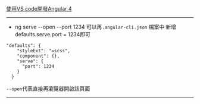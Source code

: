 [使用VS code開發Angular 4](https://blog.johnwu.cc/article/angular-4-%E6%95%99%E5%AD%B8-%E5%BE%9E%E9%A0%AD%E9%96%8B%E5%A7%8B.html)

---

* ng serve --open --port 1234
可以再`.angular-cli.json` 檔案中
新增defaults.serve.port = 1234即可
```
"defaults": {
    "styleExt": "=scss",
    "component": {},
    "serve": {
      "port": 1234  
    }
  }
```

`--open`代表直接再瀏覽器開啟該頁面

---
